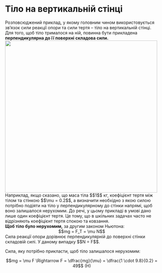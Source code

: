 # Тiло на вертикальнiй стiнцi

<div class="space">Розповсюджений приклад, у якому головним чином використовується зв’язок сили реакцiї опори та сили тертя – тiло на вертикальнiй стiнцi. Для того, щоб тiло трималося на нiй, повинна бути прикладена <b>перпендикулярна до її поверхнi складова сили.</b></div>

<div class="space"><img class="image" width="500"  src="https://rawgit.com/chudaol/ed-era-book-physics/master/images/chapter_5/9.png"></div>

<div class="space">Наприклад, якщо сказано, що маса тiла $$1$$ кг, коефiцiєнт тертя мiж тiлом та стiнкою $$\mu = 0.2$$, а визначити необхiдно з якою силою потрiбно подiяти на тiло у перпендикулярному до стiнки напрямi, щоб воно залишалося нерухомим. До речi, у цьому прикладi в умовi дано лише один коефiцiєнт тертя. Це тому, що в шкiльних задачах часто не вiдрiзняють коефiцiєнт тертя спокою та ковзання.</div>

<div class="space"><b>Щоб тiло було нерухомим,</b> за другим законом Ньютона:</div>

<div class="space" align="center">$$mg = F_T = \mu N$$</div>

<div class="space">Сила реакцiї опори дорiвнює перпендикулярнiй до поверхнi стiнки складовiй силi. У даному випадку $$N = F$$.</div>

<div class="space"><p class="p3">Cила, яку потрiбно прикласти, щоб тiло залишалося нерухомим:</p></div>

<div align="center">$$mg = \mu F \Rightarrow F = \dfrac{mg}{\mu} = \dfrac{1 \cdot 9.8}{0.2} = 49$$ (H)</div>